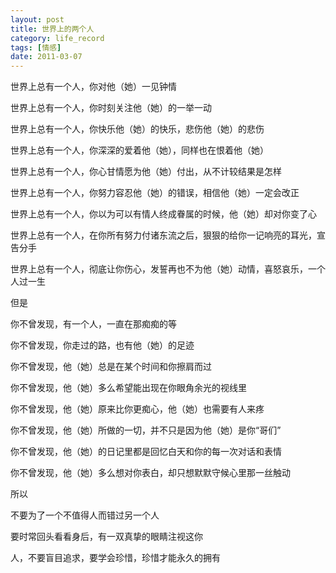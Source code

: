 ```yaml
---
layout: post
title: 世界上的两个人
category: life_record
tags: [情感]
date: 2011-03-07
---
```

<p>世界上总有一个人，你对他（她）一见钟情</p>
<p>世界上总有一个人，你时刻关注他（她）的一举一动</p>
<p>世界上总有一个人，你快乐他（她）的快乐，悲伤他（她）的悲伤</p>
<p>世界上总有一个人，你深深的爱着他（她），同样也在恨着他（她）</p>
<p>世界上总有一个人，你心甘情愿为他（她）付出，从不计较结果是怎样</p>
<p>世界上总有一个人，你努力容忍他（她）的错误，相信他（她）一定会改正</p>
<p>世界上总有一个人，你以为可以有情人终成眷属的时候，他（她）却对你变了心</p>
<p>世界上总有一个人，在你所有努力付诸东流之后，狠狠的给你一记响亮的耳光，宣告分手</p>
<p>世界上总有一个人，彻底让你伤心，发誓再也不为他（她）动情，喜怒哀乐，一个人过一生</p>
<p>但是</p>
<p>你不曾发现，有一个人，一直在那痴痴的等</p>
<p>你不曾发现，你走过的路，也有他（她）的足迹</p>
<p>你不曾发现，他（她）总是在某个时间和你擦肩而过</p>
<p>你不曾发现，他（她）多么希望能出现在你眼角余光的视线里</p>
<p>你不曾发现，他（她）原来比你更痴心，他（她）也需要有人来疼</p>
<p>你不曾发现，他（她）所做的一切，并不只是因为他（她）是你&ldquo;哥们&rdquo;</p>
<p>你不曾发现，他（她）的日记里都是回忆白天和你的每一次对话和表情</p>
<p>你不曾发现，他（她）多么想对你表白，却只想默默守候心里那一丝触动</p>
<p>所以</p>
<p>不要为了一个不值得人而错过另一个人</p>
<p>要时常回头看看身后，有一双真挚的眼睛注视这你</p>
<p>人，不要盲目追求，要学会珍惜，珍惜才能永久的拥有</p>
